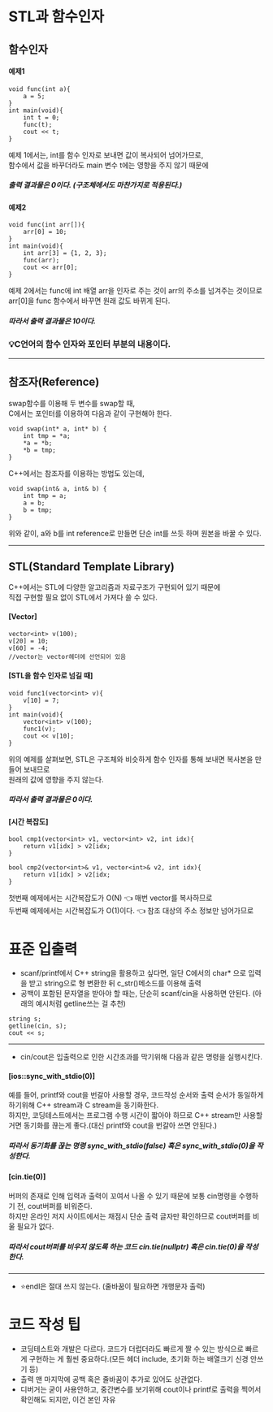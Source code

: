 # STL과 함수인자

## 함수인자

#### 예제1
```
void func(int a){
    a = 5;
}
int main(void){
    int t = 0;
    func(t);
    cout << t;
}
```
예제 1에서는, int를 함수 인자로 보내면 값이 복사되어 넘어가므로, <br>
함수에서 값을 바꾸더라도 main 변수 t에는 영향을 주지 않기 때문에 <br>
##### 출력 결과물은 0이다. (구조체에서도 마찬가지로 적용된다.)

#### 예제2

```
void func(int arr[]){
    arr[0] = 10;
}
int main(void){
    int arr[3] = {1, 2, 3};
    func(arr);
    cout << arr[0];
}
```
예제 2에서는 func에 int 배열 arr을 인자로 주는 것이 arr의 주소를 넘겨주는 것이므로 <br>
arr[0]을 func 함수에서 바꾸면 원래 값도 바뀌게 된다. <br>
##### 따라서 출력 결과물은 10이다.

### 💡C언어의 함수 인자와 포인터 부분의 내용이다. <br>

----------------------

## 참조자(Reference)
swap함수를 이용해 두 변수를 swap할 때, <br>
C에서는 포인터를 이용하여 다음과 같이 구현해야 한다.
```
void swap(int* a, int* b) {
    int tmp = *a;
    *a = *b;
    *b = tmp;
}
```

C++에서는 참조자를 이용하는 방법도 있는데,
```
void swap(int& a, int& b) {
    int tmp = a;
    a = b;
    b = tmp;
}
```
위와 같이, a와 b를 int reference로 만들면 단순 int를 쓰듯 하며 원본을 바꿀 수 있다.

-----------------------

## STL(Standard Template Library)
C++에서는 STL에 다양한 알고리즘과 자료구조가 구현되어 있기 때문에 <br>
직접 구현할 필요 없이 STL에서 가져다 쓸 수 있다.

#### [Vector]
```
vector<int> v(100);
v[20] = 10;
v[60] = -4;
//vector는 vector헤더에 선언되어 있음
```

#### [STL을 함수 인자로 넘길 때]
```
void func1(vector<int> v){
    v[10] = 7;
}
int main(void){
    vector<int> v(100);
    func1(v);
    cout << v[10];
}
```
위의 예제를 살펴보면, STL은 구조체와 비슷하게 함수 인자를 통해 보내면 복사본을 만들어 보내므로 <br>
원래의 값에 영향을 주지 않는다. <br>
##### 따라서 출력 결과물은 0이다.

#### [시간 복잡도]
```
bool cmp1(vector<int> v1, vector<int> v2, int idx){
    return v1[idx] > v2[idx;
}

bool cmp2(vector<int>& v1, vector<int>& v2, int idx){
    return v1[idx] > v2[idx;
}
```
첫번째 예제에서는 시간복잡도가 O(N) 👈 매번 vector를 복사하므로 <br>
두번째 예제에서는 시간복잡도가 O(1)이다. 👈 참조 대상의 주소 정보만 넘어가므로 <br>

# 표준 입출력
- scanf/printf에서 C++ string을 활용하고 싶다면, 일단 C에서의 char* 으로 입력을 받고 string으로 형 변환한 뒤 c_str()메소드를 이용해 출력
- 공백이 포함된 문자열을 받아야 할 때는, 단순히 scanf/cin을 사용하면 안된다. (아래의 예시처럼 getline쓰는 걸 추천)
```
string s;
getline(cin, s);
cout << s;
``` 

----------------------------

- cin/cout은 입출력으로 인한 시간초과를 막기위해 다음과 같은 명령을 실행시킨다.

#### [ios::sync_with_stdio(0)]
예를 들어, printf와 cout을 번갈아 사용할 경우, 코드작성 순서와 출력 순서가 동일하게 하기위해 C++ stream과 C stream을 동기화한다. <br>
하지만, 코딩테스트에서는 프로그램 수행 시간이 짧아야 하므로 C++ stream만 사용할거면 동기화를 끊는게 좋다.(대신 printf와 cout을 번갈아 쓰면 안된다.) <br>
##### 따라서 동기화를 끊는 명령 sync_with_stdio(false) 혹은 sync_with_stdio(0)을 작성한다.

#### [cin.tie(0)]
버퍼의 존재로 인해 입력과 출력이 꼬여서 나올 수 있기 때문에 보통 cin명령을 수행하기 전, cout버퍼를 비워준다. <br>
하지만 온라인 저지 사이트에서는 채점시 단순 출력 글자만 확인하므로 cout버퍼를 비울 필요가 없다. <br>
##### 따라서 cout버퍼를 비우지 않도록 하는 코드 cin.tie(nullptr) 혹은 cin.tie(0)을 작성한다. <br>

------------------------------

- ⭐endl은 절대 쓰지 않는다. (줄바꿈이 필요하면 개행문자 출력)

# 코드 작성 팁
- 코딩테스트와 개발은 다르다. 코드가 더럽더라도 빠르게 짤 수 있는 방식으로 빠르게 구현하는 게 훨씬 중요하다.(모든 헤더 include, 초기화 하는 배열크기 신경 안쓰기 등)
- 출력 맨 마지막에 공백 혹은 줄바꿈이 추가로 있어도 상관없다.
- 디버거는 굳이 사용안하고, 중간변수를 보기위해 cout이나 printf로 출력을 찍어서 확인해도 되지만, 이건 본인 자유
